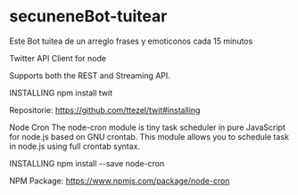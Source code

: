 # secuneneBot-tuitear
Este Bot tuitea de un arreglo frases y emoticonos cada 15 minutos


Twitter API Client for node

Supports both the REST and Streaming API.

INSTALLING 
 npm install twit

Repositorie:
https://github.com/ttezel/twit#installing
 

Node Cron
The node-cron module is tiny task scheduler in pure JavaScript for node.js based on GNU crontab. This module allows you to schedule task in node.js using full crontab syntax.

INSTALLING 
 npm install --save node-cron
 
NPM Package:
https://www.npmjs.com/package/node-cron
